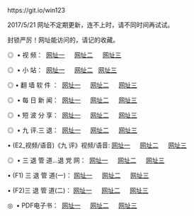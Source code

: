 <p>https://git.io/win123
<p>2017/5/21 网址不定期更新，连不上时，请不同时间再试试。
<p>封锁严厉！网址能访问的，请记的收藏。
<p>◎   • 视 频： 
<a href="http://e.pix2.top/tv/index.html" target="_blank">网址一</a> 　 
<a href="http://c.wapp.space/tv" target="_blank">网址二</a> 　 
<a href="http://c.gddr.us/" target="_blank">网址三</a></p>
<p>◎   •  小 站：  
<a href="http://e.pix2.top/" target="_blank">网址一</a> 　 
<a href="http://c.wapp.space/9018.html" target="_blank">网址二</a>   
<a href="http://c.gddr.us/9449.html" target="_blank">网址三</a></p>
<p>◎  • 翻 墙 软 件 ：  
<a href="http://e.pix2.top/ff/index.html" target="_blank">网址一</a> 　 
<a href="http://c.wapp.space/s/read/a1_nd.html" target="_blank">网址二</a> 　 
<a href="http://c.gddr.us/ff/index.html" target="_blank">网址三</a></p>
<p>◎   • 每 日 新 闻：  
<a href="http://e.pix2.top/day/index.html" target="_blank">网址一</a> 　 
<a href="http://c.wapp.space/day/" target="_blank">网址二</a> 　 
<a href="http://c.gddr.us/day/index.html" target="_blank">网址三</a></p>
<p>◎ </span>  • 短 波 分 享：  
<a href="http://e.pix2.top/h/index.html" target="_blank">网址一</a> 　 
<a href="http://c.wapp.space/h/" target="_blank">网址二</a> 　 
<a href="http://c.gddr.us/h/index.html" target="_blank">网址三</a></p>
<p>◎   • 九 评.三 退：  
<a href="http://e.pix2.top/t/index.html" target="_blank">网址一</a> 　 
<a href="http://e.pix2.top/v2/index.html" target="_blank">网址二</a> 　 
<a href="http://c.gddr.us/tt/index.html" target="_blank">网址三</a> 　</p>
<p>  • (E2_视频/语音)《九 评》视频/语音: 
<a href="http://e.pix2.top/7738.html" target="_blank">网址一</a> 　 
<a href="http://c.wapp.space/7614.html" target="_blank">网址二</a> 　 
<a href="http://c.gddr.us/7633.html" target="_blank">网址三</a></p>
<p>◎   • 三 退 管 道...退 党 网：  
<a href="http://e.pix2.top/go/td1.html" target="_blank">网址一</a> 　 
<a href="http://c.wapp.space/go/td2.html" target="_blank">网址二</a> 　 
<a href="http://c.gddr.us/go/td3.html" target="_blank">网址三</a></p>
<p>  • (F1) 三 退 管 道(一)： 
<a href="http://e.pix2.top/dd/" target="_blank">网址一</a> 　 
<a href="http://c.wapp.space/s/read/a1_tdx.html" target="_blank">网址二</a> 　 
<a href="http://c.gddr.us/dd/" target="_blank">网址三</a></p>
<p>  • (F2)三 退 管 道(二)： 
<a href="http://e.pix2.top/d/" target="_blank">网址一</a> 　 
<a href="http://c.wapp.space/d/" target="_blank">网址二</a> 　 
<a href="http://c.gddr.us/d/" target="_blank">网址三</a></p>
<p>◎   • PDF电子书：  
<a href="http://e.pix2.top/p/" target="_blank">网址一</a> 　 
<a href="http://c.wapp.space/p/" target="_blank">网址二</a> 　 
<a href="http://c.gddr.us/p/" target="_blank">网址三</a></p>
